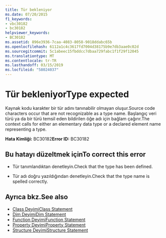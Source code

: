 ```yaml
---
title: Tür bekleniyor
ms.date: 07/20/2015
f1_keywords:
- vbc30182
- bc30182
helpviewer_keywords:
- BC30182
ms.assetid: 896e3936-7caa-4083-8058-9018ddabc65b
ms.openlocfilehash: 6112a1c4c3617fd7004d38175b9e7db3aae0c02d
ms.sourcegitcommit: 5c1abeec15fbddcc7dbaa729fabc1f1f29f12045
ms.translationtype: MT
ms.contentlocale: tr-TR
ms.lasthandoff: 03/15/2019
ms.locfileid: "58024037"
---
```

# <a name="type-expected"></a><span data-ttu-id="26770-102">Tür bekleniyor</span><span class="sxs-lookup"><span data-stu-id="26770-102">Type expected</span></span>
<span data-ttu-id="26770-103">Kaynak kodu karakter bir tür adını tanınabilir olmayan oluşur.</span><span class="sxs-lookup"><span data-stu-id="26770-103">Source code characters occur that are not recognizable as a type name.</span></span> <span data-ttu-id="26770-104">Başlangıç veri türü ya da bir türü temsil eden bildirilen öğe adı için bağlam çağırır.</span><span class="sxs-lookup"><span data-stu-id="26770-104">The context calls for either an elementary data type or a declared element name representing a type.</span></span>  
  
 <span data-ttu-id="26770-105">**Hata Kimliği:** BC30182</span><span class="sxs-lookup"><span data-stu-id="26770-105">**Error ID:** BC30182</span></span>  
  
## <a name="to-correct-this-error"></a><span data-ttu-id="26770-106">Bu hatayı düzeltmek için</span><span class="sxs-lookup"><span data-stu-id="26770-106">To correct this error</span></span>  
  
-   <span data-ttu-id="26770-107">Tür tanımlandıktan denetleyin.</span><span class="sxs-lookup"><span data-stu-id="26770-107">Check that the type has been defined.</span></span>  
  
-   <span data-ttu-id="26770-108">Tür adı doğru yazıldığından denetleyin.</span><span class="sxs-lookup"><span data-stu-id="26770-108">Check that the type name is spelled correctly.</span></span>  
  
## <a name="see-also"></a><span data-ttu-id="26770-109">Ayrıca bkz.</span><span class="sxs-lookup"><span data-stu-id="26770-109">See also</span></span>

- [<span data-ttu-id="26770-110">Class Deyimi</span><span class="sxs-lookup"><span data-stu-id="26770-110">Class Statement</span></span>](../../visual-basic/language-reference/statements/class-statement.md)
- [<span data-ttu-id="26770-111">Dim Deyimi</span><span class="sxs-lookup"><span data-stu-id="26770-111">Dim Statement</span></span>](../../visual-basic/language-reference/statements/dim-statement.md)
- [<span data-ttu-id="26770-112">Function Deyimi</span><span class="sxs-lookup"><span data-stu-id="26770-112">Function Statement</span></span>](../../visual-basic/language-reference/statements/function-statement.md)
- [<span data-ttu-id="26770-113">Property Deyimi</span><span class="sxs-lookup"><span data-stu-id="26770-113">Property Statement</span></span>](../../visual-basic/language-reference/statements/property-statement.md)
- [<span data-ttu-id="26770-114">Structure Deyimi</span><span class="sxs-lookup"><span data-stu-id="26770-114">Structure Statement</span></span>](../../visual-basic/language-reference/statements/structure-statement.md)
